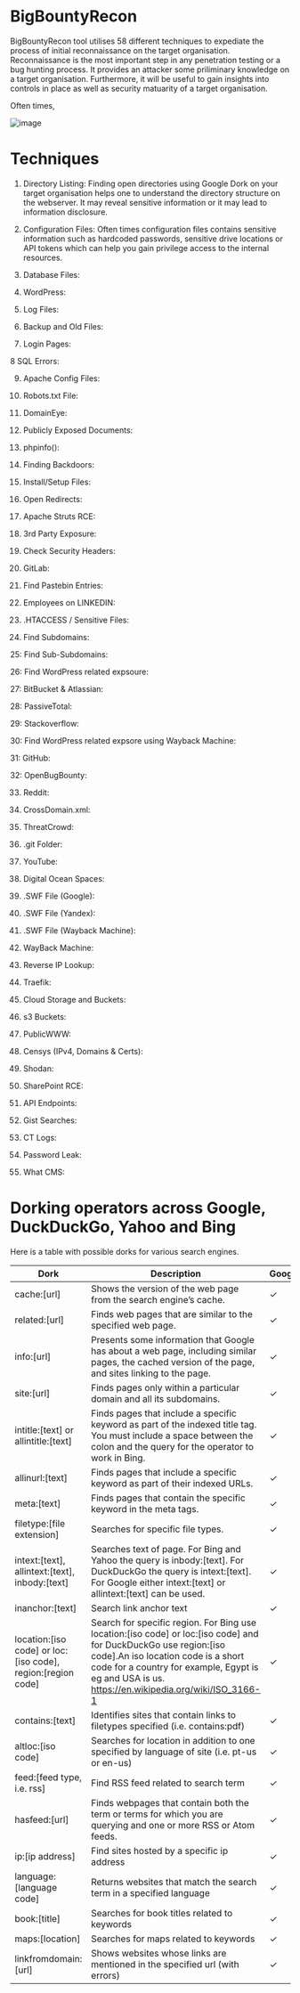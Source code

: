 # BigBountyRecon
BigBountyRecon tool utilises 58 different techniques to expediate the process of initial reconnaissance on the target organisation. Reconnaissance is the most important step in any penetration testing or a bug hunting process. It provides an attacker some priliminary knowledge on a target organisation. Furthermore, it will be useful to gain insights into controls in place as well as security matuarity of a target organisation.

Often times, 

![image](https://user-images.githubusercontent.com/3501170/104112108-d9145c00-533e-11eb-85be-cb1d33fc9362.png)

# Techniques

1. Directory Listing: Finding open directories using Google Dork on your target organisation helps one to understand the directory structure on the webserver. It may reveal sensitive information or it may lead to information disclosure.

2. Configuration Files: Often times configuration files contains sensitive information such as hardcoded passwords, sensitive drive locations or API tokens which can help you gain privilege access to the internal resources.

3. Database Files: 

4. WordPress: 

5. Log Files:

6. Backup and Old Files:

7. Login Pages:

8 SQL Errors:

9. Apache Config Files:

10. Robots.txt File:

11. DomainEye:

12. Publicly Exposed Documents:

13. phpinfo():

14. Finding Backdoors:

15. Install/Setup Files:

16. Open Redirects:

17. Apache Struts RCE:

18. 3rd Party Exposure:

19. Check Security Headers:

20. GitLab:

21. Find Pastebin Entries:

22. Employees on LINKEDIN:

23. .HTACCESS / Sensitive Files:

24. Find Subdomains:

25: Find Sub-Subdomains:

26: Find WordPress related expsoure:

27: BitBucket & Atlassian:

28: PassiveTotal:

29: Stackoverflow:

30: Find WordPress related expsore using Wayback Machine:

31: GitHub:

32: OpenBugBounty:

33. Reddit:

34. CrossDomain.xml:

35. ThreatCrowd:

36. .git Folder:

37. YouTube:

38. Digital Ocean Spaces:

39. .SWF File (Google):

40. .SWF File (Yandex):

41. .SWF File (Wayback Machine):

42. WayBack Machine:

43. Reverse IP Lookup:

44. Traefik:

45. Cloud Storage and Buckets:

46. s3 Buckets:

47. PublicWWW:

48. Censys (IPv4, Domains & Certs):

49. Shodan:

50. SharePoint RCE: 

51. API Endpoints:

52. Gist Searches:

53. CT Logs:

54. Password Leak:

55. What CMS:



# Dorking operators across Google, DuckDuckGo, Yahoo and Bing

Here is a table with possible dorks for various search engines.

| Dork                                                        	| Description                                                                                                                                                                                                                                                 	| Google 	| DuckDuckGo 	| Yahoo 	| Bing 	|
|-------------------------------------------------------------	|-------------------------------------------------------------------------------------------------------------------------------------------------------------------------------------------------------------------------------------------------------------	|--------	|------------	|-------	|------	|
| cache:[url]                                                 	| Shows the version of the web page from the search engine’s cache.                                                                                                                                                                                           	| ✓      	|            	|       	|      	|
| related:[url]                                               	| Finds web pages that are similar to the specified web page.                                                                                                                                                                                                 	| ✓      	|            	|       	|      	|
| info:[url]                                                  	| Presents some information that Google has about a web page, including similar pages, the cached version of the page, and sites linking to the page.                                                                                                         	| ✓      	|            	|       	|      	|
| site:[url]                                                  	| Finds pages only within a particular domain and all its subdomains.                                                                                                                                                                                         	| ✓      	| ✓          	| ✓     	| ✓    	|
| intitle:[text] or allintitle:[text]                         	| Finds pages that include a specific keyword as part of the indexed title tag. You must include a space between the colon and the query for the operator to work in Bing.                                                                                    	| ✓      	| ✓          	| ✓     	| ✓    	|
| allinurl:[text]                                             	| Finds pages that include a specific keyword as part of their indexed URLs.                                                                                                                                                                                  	| ✓      	|            	|       	|      	|
| meta:[text]                                                 	| Finds pages that contain the specific keyword in the meta tags.                                                                                                                                                                                             	| ✓      	|            	|       	|      	|
| filetype:[file extension]                                   	| Searches for specific file types.                                                                                                                                                                                                                           	| ✓      	| ✓          	| ✓     	| ✓    	|
| intext:[text], allintext:[text], inbody:[text]              	| Searches text of page. For Bing and Yahoo the query is inbody:[text]. For DuckDuckGo the query is intext:[text]. For Google either intext:[text] or allintext:[text] can be used.                                                                           	| ✓      	| ✓          	| ✓     	| ✓    	|
| inanchor:[text]                                             	| Search link anchor text                                                                                                                                                                                                                                     	| ✓      	|            	|       	|      	|
| location:[iso code] or loc:[iso code], region:[region code] 	| Search for specific region. For Bing use location:[iso code] or loc:[iso code] and for DuckDuckGo use region:[iso code].An iso location code is a short code for a country for example, Egypt is eg and USA is us. https://en.wikipedia.org/wiki/ISO_3166-1 	| ✓      	| ✓          	|       	|      	|
| contains:[text]                                             	| Identifies sites that contain links to filetypes specified (i.e. contains:pdf)                                                                                                                                                                              	| ✓      	|            	|       	|      	|
| altloc:[iso code]                                           	| Searches for location in addition to one specified by language of site (i.e. pt-us or en-us)                                                                                                                                                                	| ✓      	|            	|       	|      	|
| feed:[feed type, i.e. rss]                                  	| Find RSS feed related to search term                                                                                                                                                                                                                        	| ✓      	| ✓          	| ✓     	|      	|
| hasfeed:[url]                                               	| Finds webpages that contain both the term or terms for which you are querying and one or more RSS or Atom feeds.                                                                                                                                            	| ✓      	| ✓          	|       	|      	|
| ip:[ip address]                                             	| Find sites hosted by a specific ip address                                                                                                                                                                                                                  	| ✓      	| ✓          	|       	|      	|
| language:[language code]                                    	| Returns websites that match the search term in a specified language                                                                                                                                                                                         	| ✓      	| ✓          	|       	|      	|
| book:[title]                                                	| Searches for book titles related to keywords                                                                                                                                                                                                                	| ✓      	|            	|       	|      	|
| maps:[location]                                             	| Searches for maps related to keywords                                                                                                                                                                                                                       	| ✓      	|            	|       	|      	|
| linkfromdomain:[url]                                        	| Shows websites whose links are mentioned in the specified url (with errors)                                                                                                                                                                                 	| ✓      	|            	|       	|      	|
